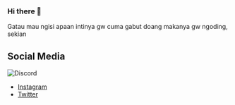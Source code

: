 ### Hi there 👋
Gatau mau ngisi apaan intinya gw cuma gabut doang makanya gw ngoding, sekian

## Social Media
![Discord](https://discord.c99.nl/widget/theme-2/305731356531490817.png)
- [Instagram](https://instagram.com/palaliip)
- [Twitter](https://twitter.com/palaliip)


